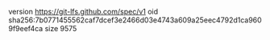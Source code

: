 version https://git-lfs.github.com/spec/v1
oid sha256:7b0771455562caf7dcef3e2466d03e4743a609a25eec4792d1ca9609f9eef4ca
size 9575
